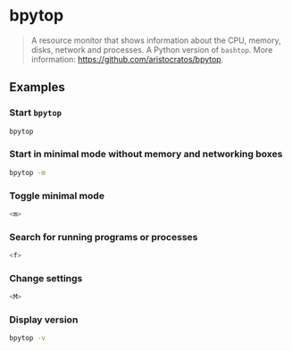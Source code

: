 # bpytop

> A resource monitor that shows information about the CPU, memory, disks, network and processes. A Python version of `bashtop`. More information: <https://github.com/aristocratos/bpytop>.

## Examples

### Start `bpytop`

```bash
bpytop
```

### Start in minimal mode without memory and networking boxes

```bash
bpytop -m
```

### Toggle minimal mode

```bash
<m>
```

### Search for running programs or processes

```bash
<f>
```

### Change settings

```bash
<M>
```

### Display version

```bash
bpytop -v
```
